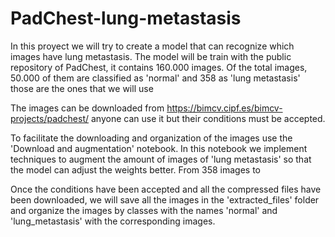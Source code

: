 # PadChest-lung-metastasis
In this proyect we will try to create a model that can recognize which images have lung metastasis. 
The model will be train with the public repository of PadChest, it contains 160.000 images.  Of the total images, 50.000 of them are classified as 'normal' and 358 as 'lung metastasis' those are the ones that we will use

The images can be downloaded from https://bimcv.cipf.es/bimcv-projects/padchest/ anyone can use it but their conditions must be accepted. 

To facilitate the downloading and organization of the images use the 'Download and augmentation' notebook. In this notebook we implement techniques to augment the amount of images of 'lung metastasis' so that the model can adjust the weights better. From 358 images to

Once the conditions have been accepted and all the compressed files have been downloaded, we will save all the images in the 'extracted_files' folder and organize the images by classes with the names 'normal' and 'lung_metastasis' with the corresponding images.
